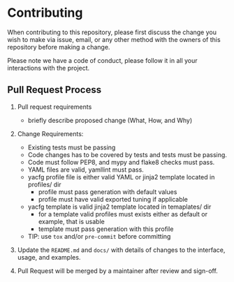 # Contributing

When contributing to this repository, please first discuss the change you wish to make via issue,
email, or any other method with the owners of this repository before making a change. 

Please note we have a code of conduct, please follow it in all your interactions with the project.

## Pull Request Process

1. Pull request requirements
    - briefly describe proposed change (What, How, and Why)

1. Change Requirements:
    - Existing tests must be passing
    - Code changes has to be covered by tests and tests must be passing.
    - Code must follow PEP8, and mypy and flake8 checks must pass.
    - YAML files are valid, yamllint must pass.
    - yacfg profile file is either valid YAML or jinja2 template located in profiles/ dir
        - profile must pass generation with default values
        - profile must have valid exported tuning if applicable
    - yacfg template is valid jinja2 template located in temaplates/ dir
        - for a template valid profiles must exists either as default or example, that is usable
        - template must pass generation with this profile
    - TIP: use `tox` and/or `pre-commit` before committing
    
1. Update the `README.md` and `docs/` with details of changes to the interface, usage, and examples.
1. Pull Request will be merged by a maintainer after review and sign-off.
